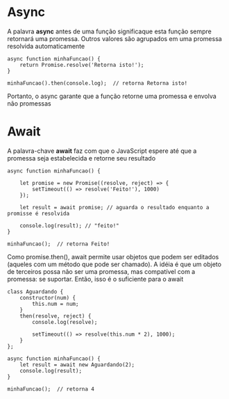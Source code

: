 # Async

A palavra **async** antes de uma função significaque esta função sempre retornará uma promessa. Outros valores são agrupados em uma promessa resolvida automaticamente

    async function minhaFuncao() {
        return Promise.resolve('Retorna isto!');
    }

    minhaFuncao().then(console.log);  // retorna Retorna isto!
    
Portanto, o async garante que a função retorne uma promessa e envolva não promessas

# Await

A palavra-chave **await** faz com que o JavaScript espere até que a promessa seja estabelecida e retorne seu resultado

    async function minhaFuncao() {

        let promise = new Promise((resolve, reject) => {
            setTimeout(() => resolve('Feito!'), 1000)
        });

        let result = await promise; // aguarda o resultado enquanto a promisse é resolvida

        console.log(result); // "feito!"
    }

    minhaFuncao();  // retorna Feito!
    
Como promise.then(), await permite usar objetos que podem ser editados (aqueles com um método que pode ser chamado). A idéia é que um objeto de terceiros possa não ser uma promessa, mas compatível com a promessa: se suportar. Então, isso é o suficiente para o await

    class Aguardando {
        constructor(num) {
            this.num = num;
        }
        then(resolve, reject) {
            console.log(resolve);

            setTimeout(() => resolve(this.num * 2), 1000);
        }
    };

    async function minhaFuncao() {
        let result = await new Aguardando(2);
        console.log(result);
    }

    minhaFuncao();  // retorna 4
